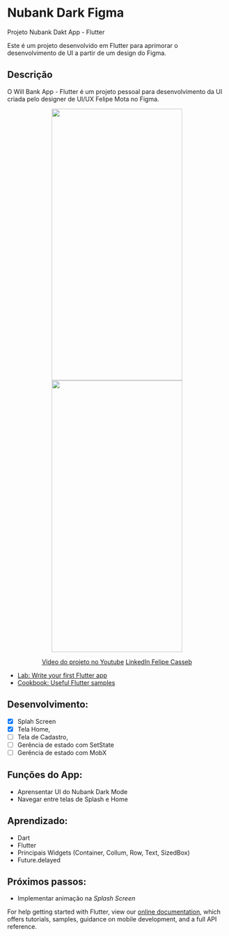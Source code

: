 # Nubank Dark Figma

Projeto Nubank Dakt App - Flutter

Este é um projeto desenvolvido em Flutter para aprimorar o desenvolvimento de UI a partir de um design do Figma.

## Descrição

O Will Bank App - Flutter é um projeto pessoal para desenvolvimento da UI criada pelo designer de UI/UX Felipe Mota no Figma.

<p align="center">
    <img width="300" height="625" src="https://firebasestorage.googleapis.com/v0/b/me-guia-tracuateua.appspot.com/o/Nubank%20App%2Fnu01.png?alt=media&token=884887cc-5909-42b0-b3a9-c684ea689922">
    <img width="300" height="625" src="https://firebasestorage.googleapis.com/v0/b/me-guia-tracuateua.appspot.com/o/Nubank%20App%2Fnu02.png?alt=media&token=2e20d441-b89a-4b57-a4e7-2e5b0b00434d">
</p>

<p align="center">
    <a href="https://www.youtube.com/watch?v=gZxMtAdIK08&t=872s">Vídeo do projeto no Youtube</a>
    <a href="https://www.linkedin.com/in/felipe-casseb-5522b538/">LinkedIn Felipe Casseb</a>


- [Lab: Write your first Flutter app](https://flutter.dev/docs/get-started/codelab)
- [Cookbook: Useful Flutter samples](https://flutter.dev/docs/cookbook)

## Desenvolvimento:
- [x] Splah Screen
- [X] Tela Home,
- [ ] Tela de Cadastro,
- [ ] Gerência de estado com SetState
- [ ] Gerência de estado com MobX

## Funções do App:
* Aprensentar UI do Nubank Dark Mode
* Navegar entre telas de Splash e Home

## Aprendizado:
* Dart
* Flutter
* Principais Widgets (Container, Collum, Row, Text, SizedBox)
* Future.delayed

## Próximos passos:
* Implementar animação na *Splash Screen*

For help getting started with Flutter, view our
[online documentation](https://flutter.dev/docs), which offers tutorials,
samples, guidance on mobile development, and a full API reference.
